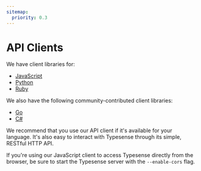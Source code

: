 ```yaml
---
sitemap:
  priority: 0.3
---
```


# API Clients

We have client libraries for:

- [JavaScript](https://github.com/typesense/typesense-js)
- [Python](https://github.com/typesense/typesense-python)
- [Ruby](https://github.com/typesense/typesense-ruby)

We also have the following community-contributed client libraries:

- [Go](https://github.com/typesense/typesense-go)
- [C#](https://github.com/DAXGRID/typesense-dotnet)

We recommend that you use our API client if it's available for your language. It's also easy to interact with Typesense through its simple, RESTful HTTP API.

<Tabs :tabs="['JavaScript','Python','Ruby']">
  <template v-slot:JavaScript>

```js
// Node.js
npm install typesense @babel/runtime

// Browser
<script src="dist/typesense.min.js"></script>
```

  </template>

  <template v-slot:Python>

```py
pip install typesense
```

  </template>
  <template v-slot:Ruby>

```rb
gem install typesense
```

  </template>
</Tabs>

If you're using our JavaScript client to access Typesense directly from the browser, be sure to start the Typesense server with the `--enable-cors` flag.

